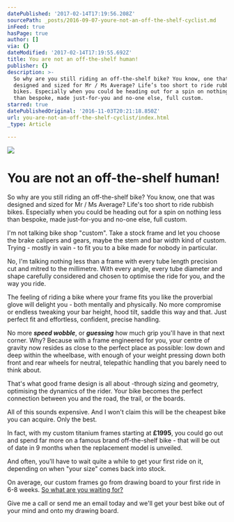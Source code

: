 ```yaml
---
datePublished: '2017-02-14T17:19:56.208Z'
sourcePath: _posts/2016-09-07-youre-not-an-off-the-shelf-cyclist.md
inFeed: true
hasPage: true
author: []
via: {}
dateModified: '2017-02-14T17:19:55.692Z'
title: You are not an off-the-shelf human!
publisher: {}
description: >-
  So why are you still riding an off-the-shelf bike? You know, one that was
  designed and sized for Mr / Ms Average? Life’s too short to ride rubbish
  bikes. Especially when you could be heading out for a spin on nothing less
  than bespoke, made just-for-you and no-one else, full custom.
starred: true
datePublishedOriginal: '2016-11-03T20:21:18.850Z'
url: you-are-not-an-off-the-shelf-cyclist/index.html
_type: Article

---
```

![](https://the-grid-user-content.s3-us-west-2.amazonaws.com/f597a7d0-a964-4eb4-9665-67c598524ddf.jpg)

# You are not an off-the-shelf human!

So why are you still riding an off-the-shelf bike? You know, one that was designed and sized for Mr / Ms Average? Life's too short to ride rubbish bikes. Especially when you could be heading out for a spin on nothing less than bespoke, made just-for-you and no-one else, full custom.

I'm not talking bike shop "custom". Take a stock frame and let you choose the brake calipers and gears, maybe the stem and bar width kind of custom. Trying - mostly in vain - to fit you to a bike made for nobody in particular. 

No, I'm talking nothing less than a frame with every tube length precision cut and mitred to the millimetre. With every angle, every tube diameter and shape carefully considered and chosen to optimise the ride for you, and the way you ride. 

The feeling of riding a bike where your frame fits you like the proverbial glove will delight you - both mentally and physically. No more compromise or endless tweaking your bar height, hood tilt, saddle this way and that. Just perfect fit and effortless, confident, precise handling. 

No more _**speed wobble**_, or _**guessing**_ how much grip you'll have in that next corner. Why? Because with a frame engineered for you, your centre of gravity now resides as close to the perfect place as possible: low down and deep within the wheelbase, with enough of your weight pressing down both front and rear wheels for neutral, telepathic handling that you barely need to think about. 

That's what good frame design is all about -through sizing and geometry, optimising the dynamics of the rider. Your bike becomes the perfect connection between you and the road, the trail, or the boards. 

All of this sounds expensive. And I won't claim this will be the cheapest bike you can acquire. Only the best. 

In fact, with my custom titanium frames starting at **£1995**, you could go out and spend far more on a famous brand off-the-shelf bike - that will be out of date in 9 months when the replacement model is unveiled. 

And often, you'll have to wait quite a while to get your first ride on it, depending on when "your size" comes back into stock. 

On average, our custom frames go from drawing board to your first ride in 6-8 weeks.
[So what are you waiting for?][0]

Give me a call or send me an email today and we'll get your best bike out of your mind and onto my drawing board. 

[0]: http://ridefullgas.com/custom-titanium/